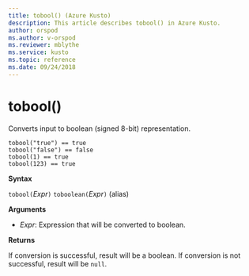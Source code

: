 ```yaml
---
title: tobool() (Azure Kusto)
description: This article describes tobool() in Azure Kusto.
author: orspod
ms.author: v-orspod
ms.reviewer: mblythe
ms.service: kusto
ms.topic: reference
ms.date: 09/24/2018
---
```

# tobool()

Converts input to boolean (signed 8-bit) representation.

    tobool("true") == true
    tobool("false") == false
    tobool(1) == true
    tobool(123) == true

**Syntax**

`tobool(`*Expr*`)`
`toboolean(`*Expr*`)` (alias)

**Arguments**

* *Expr*: Expression that will be converted to boolean. 

**Returns**

If conversion is successful, result will be a boolean.
If conversion is not successful, result will be `null`.
 